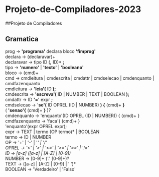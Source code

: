 # Projeto-de-Compiladores-2023
##Projeto de Compiladores

## Gramatica 
prog        -> **'programa'** declara bloco **'fimprog'**  <br />
declara     -> (declaravar)+ <br /> 
declaravar  -> tipo ID (**,** ID)* **;** <br />
tipo        -> **'numero'** | **'texto'** | **'booleano'** <br />
bloco       -> (cmd)+ <br />
cmd         -> cmdleitura | cmdescrita | cmdattr | cmdselecao | cmdenquanto | cmdfazenquanto <br />
cmdleitura  -> **'leia'(** ID **);** <br />
cmdescrita  -> **'escreva'(** ID | NUMBER | TEXT | BOOLEAN **);** <br />
cmdattr     -> ID **'='** expr **;** <br />
cmdselecao  -> '**se'(** ID OPREL (ID | NUMBER) **) {** (cmd)+ **}** <br />
               ( **'senao'{** (cmd)+ **}** )? <br />
cmdenquanto -> 'enquanto'(ID OPREL (ID | NUMBER)) { (cmd)+ } <br />
cmdfazenquanto -> 'faca'{ (cmd)+ } <br />
                  'enquanto'(expr OPREL expr); <br />
expr    -> TEXT | termo (OP termo)* | BOOLEAN <br />
termo   -> ID | NUMBER <br />
OP      -> '+' | '-' | '*' | '/' <br />
OPREL   -> '>' | '<' | '>=' | '<=' | '==' | '!=' <br />
ID      -> [a-z] ([a-z] | [A-Z] | [0-9])* <br />
NUMBER  -> [0-9]+ ('.' [0-9]+)? <br />
TEXT    -> ([a-z] | [A-Z] | [0-9] | ' ')* <br />
BOOLEAN -> 'Verdadeiro' | 'Falso' <br />
